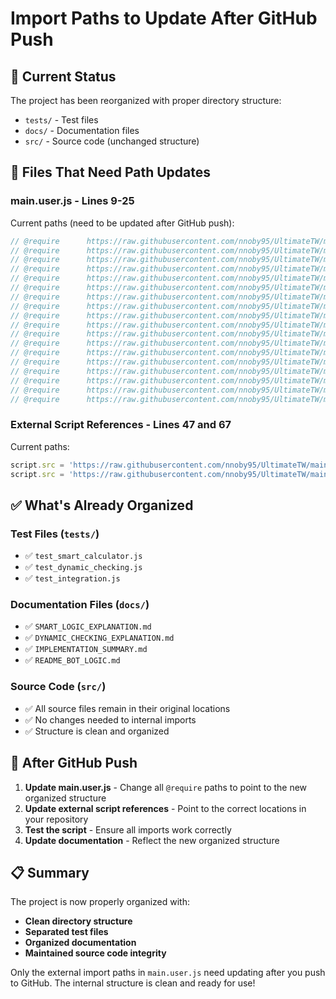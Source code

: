 # Import Paths to Update After GitHub Push

## 📝 **Current Status**
The project has been reorganized with proper directory structure:
- `tests/` - Test files
- `docs/` - Documentation files
- `src/` - Source code (unchanged structure)

## 🔄 **Files That Need Path Updates**

### **main.user.js** - Lines 9-25
Current paths (need to be updated after GitHub push):

```javascript
// @require      https://raw.githubusercontent.com/nnoby95/UltimateTW/main/AutoBuild/src/database/DatabaseManager.js
// @require      https://raw.githubusercontent.com/nnoby95/UltimateTW/main/AutoBuild/src/database/DataCollector.js
// @require      https://raw.githubusercontent.com/nnoby95/UltimateTW/main/AutoBuild/src/database/EnhancedDataManager.js
// @require      https://raw.githubusercontent.com/nnoby95/UltimateTW/main/AutoBuild/src/integration/ComprehensiveIntegration.js
// @require      https://raw.githubusercontent.com/nnoby95/UltimateTW/main/AutoBuild/src/bot/SmartBuildCalculator.js
// @require      https://raw.githubusercontent.com/nnoby95/UltimateTW/main/AutoBuild/src/bot/AutoBuildBot.js
// @require      https://raw.githubusercontent.com/nnoby95/UltimateTW/main/AutoBuild/src/bot/ResourceMonitor.js
// @require      https://raw.githubusercontent.com/nnoby95/UltimateTW/main/AutoBuild/src/bot/QueueManager.js
// @require      https://raw.githubusercontent.com/nnoby95/UltimateTW/main/AutoBuild/src/ui/SettingsPanel.js
// @require      https://raw.githubusercontent.com/nnoby95/UltimateTW/main/AutoBuild/src/ui/BuildQueueUI.js
// @require      https://raw.githubusercontent.com/nnoby95/UltimateTW/main/AutoBuild/src/ui/VillageManager.js
// @require      https://raw.githubusercontent.com/nnoby95/UltimateTW/main/AutoBuild/src/ui/TemplateManager.js
// @require      https://raw.githubusercontent.com/nnoby95/UltimateTW/main/AutoBuild/src/utils/DataHelper.js
// @require      https://raw.githubusercontent.com/nnoby95/UltimateTW/main/AutoBuild/src/utils/BuildingCosts.js
// @require      https://raw.githubusercontent.com/nnoby95/UltimateTW/main/AutoBuild/src/utils/TimeUtils.js
// @require      https://raw.githubusercontent.com/nnoby95/UltimateTW/main/AutoBuild/src/utils/GameUtils.js
// @require      https://raw.githubusercontent.com/nnoby95/UltimateTW/main/AutoBuild/src/config/Settings.js
// @require      https://raw.githubusercontent.com/nnoby95/UltimateTW/main/AutoBuild/src/config/BuildingConfig.js
```

### **External Script References** - Lines 47 and 67
Current paths:
```javascript
script.src = 'https://raw.githubusercontent.com/nnoby95/UltimateTW/main/TW_Utils_Templates/ComprehensiveVillageDataCollector.js';
script.src = 'https://raw.githubusercontent.com/nnoby95/UltimateTW/main/TW_Utils_Templates/TribalWars_Building_Queue_Logic.js';
```

## ✅ **What's Already Organized**

### **Test Files** (`tests/`)
- ✅ `test_smart_calculator.js`
- ✅ `test_dynamic_checking.js`
- ✅ `test_integration.js`

### **Documentation Files** (`docs/`)
- ✅ `SMART_LOGIC_EXPLANATION.md`
- ✅ `DYNAMIC_CHECKING_EXPLANATION.md`
- ✅ `IMPLEMENTATION_SUMMARY.md`
- ✅ `README_BOT_LOGIC.md`

### **Source Code** (`src/`)
- ✅ All source files remain in their original locations
- ✅ No changes needed to internal imports
- ✅ Structure is clean and organized

## 🚀 **After GitHub Push**

1. **Update main.user.js** - Change all `@require` paths to point to the new organized structure
2. **Update external script references** - Point to the correct locations in your repository
3. **Test the script** - Ensure all imports work correctly
4. **Update documentation** - Reflect the new organized structure

## 📋 **Summary**

The project is now properly organized with:
- **Clean directory structure**
- **Separated test files**
- **Organized documentation**
- **Maintained source code integrity**

Only the external import paths in `main.user.js` need updating after you push to GitHub. The internal structure is clean and ready for use! 